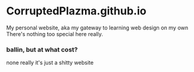 # CorruptedPlazma.github.io
My personal website, aka my gateway to learning web design on my own
There's nothing too special here really.






















### ballin, but at what cost?
none really it's just a shitty website
